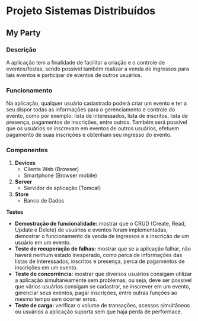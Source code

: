 # Projeto Sistemas Distribuídos

## My Party

### Descrição

A aplicação tem a finalidade de facilitar a criação e o controle de eventos/festas, sendo possível também realizar a venda de ingressos para tais eventos e participar de eventos de outros usuários. 

### Funcionamento

Na aplicação, qualquer usuário cadastrado poderá criar um evento e ter a seu dispor todas as informações para o gerenciamento e controle do evento, como por exemplo: lista de interessados, lista de inscritos, lista de presença, pagamentos de inscrições, entre outros. Também será possível que os usuários se inscrevam em eventos de outros usuários, efetuem pagamento de suas inscrições e obtenham seu ingresso do evento.

### Componentes

1. **Devices**
   * Cliente Web (Browser)
   * Smartphone (Browser mobile)
2. **Server**
   * Servidor de aplicação (Tomcat)
3. **Store**
   * Banco de Dados
   
**Testes**

* **Demostração de funcionalidade:** mostrar que o CRUD (Create, Read, Update e Delete) de usuários e eventos foram implementadas, demostrar o funcionamento da venda de ingressos e a inscrição de um usuário em um evento.
* **Teste de recuperação de falhas:** mostrar que se a aplicação falhar, não haverá nenhum estado inesperado, como perca de informações das listas de interessados, inscritos e presença, perca de pagamentos de inscrições em um evento.
* **Teste de concorrência:** mostrar que diversos usuários consigam utilizar a aplicação simultaneamente sem problemas, ou seja, deve ser possível que vários usuários consigam se cadastrar, se inscrever em um evento, gerenciar seus eventos, pagar inscrições, entre outras funções ao mesmo tempo sem ocorrer erros.
* **Teste de carga:** verificar o volume de transações, acessos simultâneos ou usuários a aplicação suporta sem que haja perda de performace.
